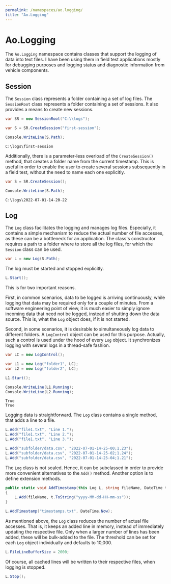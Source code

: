 ```yaml
---
permalink: /namespaces/ao.logging/
title: "Ao.Logging"
---
```


# Ao.Logging

The `Ao.Logging` namespace contains classes that support the logging of data into text files. I have been using them in field test applications mostly for debugging purposes and logging status and diagnostic information from vehicle components.

## Session

The `Session` class represents a folder containing a set of log files. The `SessionRoot` class represents a folder containing a set of sessions. It also provides a means to create new sessions.

```csharp
var SR = new SessionRoot("C:\\logs");

var S = SR.CreateSession("first-session");

Console.WriteLine(S.Path);
```

```console
C:\logs\first-session
```

Additionally, there is a parameter-less overload of the `CreateSession()` method, that creates a folder name from the current timestamp. This is useful in order to enable the user to create several sessions subsequently in a field test, without the need to name each one explicitly.

```csharp
var S = SR.CreateSession();

Console.WriteLine(S.Path);
```

```console
C:\logs\2022-07-01-14-20-22
```

## Log

The `Log` class facilitates the logging and manages log files. Especially, it contains a simple mechanism to reduce the actual number of file accesses, as these can be a bottleneck for an application. The class's constructor requires a path to a folder where to store all the log files, for which the `Session` class can be used.

```csharp
var L = new Log(S.Path);
```

The log must be started and stopped explicitly. 

```csharp
L.Start();
```

This is for two important reasons. 

First, in common scenarios, data to be logged is arriving continuously, while logging that data may be required only for a couple of minutes. From a software engineering point of view, it is much easier to simply ignore incoming data that need not be logged, instead of shutting down the data source. This is, what the `Log` object does, if it is not started.

Second, in some scenarios, it is desirable to simultaneously log data to different folders. A `LogControl` object can be used for this purpose. Actually, such a control is used under the hood of every `Log` object. It synchronizes logging with several logs in a thread-safe fashion.

```csharp
var LC = new LogControl();

var L1 = new Log("folder1", LC);
var L2 = new Log("folder2", LC);

L1.Start();

Console.WriteLine(L1.Running);
Console.WriteLine(L2.Running);
```

```console
True
True
```

Logging data is straightforward. The `Log` class contains a single method, that adds a line to a file.

```csharp
L.Add("file1.txt", "Line 1.");
L.Add("file1.txt", "Line 2.");
L.Add("file1.txt", "Line 3.");

L.Add("subfolder/data.csv", "2022-07-01-14-25-00;1.23");
L.Add("subfolder/data.csv", "2022-07-01-14-25-02;1.24");
L.Add("subfolder/data.csv", "2022-07-01-14-25-04;1.21");
```

The `Log` class is not sealed. Hence, it can be subclassed in order to provide more convenient alternatives to the `Add()` method. Another option is to define extension methods.

```csharp
public static void AddTimestamp(this Log L, string fileName, DateTime t)
{
    L.Add(fileName, t.ToString("yyyy-MM-dd-HH-mm-ss"));
}
```

```csharp
L.AddTimestamp("timestamps.txt", DateTime.Now);
```

As mentioned above, the `Log` class reduces the number of actual file accesses. That is, it keeps an added line in memory, instead of immediately updating the respective file. Only when a larger number of lines has been added, these will be bulk-added to the file. The threshold can be set for each `Log` object individually and defaults to 10,000.

```csharp
L.FileLineBufferSize = 2000;
```

Of course, all cached lines will be written to their respective files, when logging is stopped.

```csharp
L.Stop();
```
